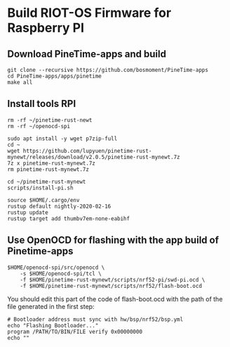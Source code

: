 # Build RIOT-OS Firmware for Raspberry PI

## Download PineTime-apps and build
```
git clone --recursive https://github.com/bosmoment/PineTime-apps
cd PineTime-apps/apps/pinetime
make all
```

## Install tools RPI
```
rm -rf ~/pinetime-rust-newt
rm -rf ~/openocd-spi
```
```
sudo apt install -y wget p7zip-full
cd ~
wget https://github.com/lupyuen/pinetime-rust-mynewt/releases/download/v2.0.5/pinetime-rust-mynewt.7z
7z x pinetime-rust-mynewt.7z
rm pinetime-rust-mynewt.7z
```
```
cd ~/pinetime-rust-mynewt
scripts/install-pi.sh
```
```
source $HOME/.cargo/env
rustup default nightly-2020-02-16
rustup update
rustup target add thumbv7em-none-eabihf
```
## Use OpenOCD for flashing with the app build of Pinetime-apps  
```
$HOME/openocd-spi/src/openocd \
	-s $HOME/openocd-spi/tcl \
	-f $HOME/pinetime-rust-mynewt/scripts/nrf52-pi/swd-pi.ocd \
	-f $HOME/pinetime-rust-mynewt/scripts/nrf52/flash-boot.ocd
```

You should edit this part of the code of flash-boot.ocd with the path of the file generated in the first step:


```
# Bootloader address must sync with hw/bsp/nrf52/bsp.yml
echo "Flashing Bootloader..."
program /PATH/TO/BIN/FILE verify 0x00000000
echo ""
```

